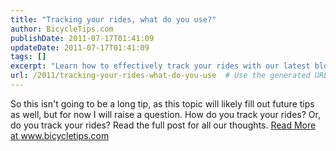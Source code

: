 ```yaml
---
title: "Tracking your rides, what do you use?"
author: BicycleTips.com
publishDate: 2011-07-17T01:41:09
updateDate: 2011-07-17T01:41:09
tags: []
excerpt: "Learn how to effectively track your rides with our latest blog post on bicycle tips. Discover the importance of ride tracking at www.bicycletips.com."
url: /2011/tracking-your-rides-what-do-you-use  # Use the generated URL with year
---
```

So this isn't going to be a long tip, as this topic will likely fill out future tips as well, but for now I will raise a question.&nbsp;How do you track your rides?&nbsp;Or, do you track your rides? Read the full post for all our thoughts. <a href="https://www.bicycletips.com/tips/aid/7">Read More at www.bicycletips.com</a>

